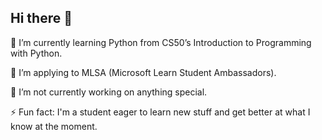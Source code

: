 ## Hi there 👋

🌱 I’m currently learning Python from CS50’s Introduction to Programming with Python.

🤔 I’m applying to MLSA (Microsoft Learn Student Ambassadors).

🔭 I’m not currently working on anything special.

⚡ Fun fact: I'm a student eager to learn new stuff and get better at what I know at the moment.


<!--
**TheSebitzu/TheSebitzu** is a ✨ _special_ ✨ repository because its `README.md` (this file) appears on your GitHub profile.

Here are some ideas to get you started:

- 🔭 I’m currently working on ...
- 🌱 I’m currently learning ...
- 👯 I’m looking to collaborate on ...
- 🤔 I’m looking for help with ...
- 💬 Ask me about ...
- 📫 How to reach me: ...
- 😄 Pronouns: ...
- ⚡ Fun fact: ...
-->
